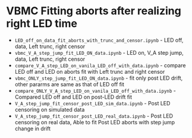# VBMC Fitting aborts after realizing right LED time
- `LED_off_on_data_fit_aborts_with_trunc_and_censor.ipynb` - LED off, data, Left trunc, right censor
- `vbmc_V_A_step_jump_fit_LED_ON_data.ipynb` - LED on, V_A step jump, data, Left trunc, right censor
- `compare_V_A_step_LED_on_vanila_LED_off_with_data.ipynb` - compare LED off and LED on aborts fit with Left trunc and right censor
- `vbmc_ONLY_step_jump_fit_LED_ON_data.ipynb` - fit only post LED drift, other pararms are same as that of LED off fit
- `compare_ONLY_V_A_step_LED_on_vanila_LED_off_with_data.ipynb` - Compared LED off and LED on post-LED drift fit
- `V_A_step_jump_fit_censor_post_LED_sim_data.ipynb` - Post LED censoring on simulated data
- `V_A_step_jump_fit_censor_post_LED_real_data.ipynb` - Post LED censoring on real data, Able to fit Post LED aborts with step jump change in drift